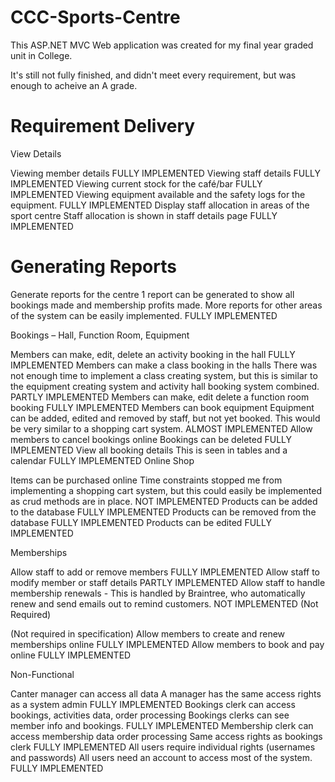 # CCC-Sports-Centre

This ASP.NET MVC Web application was created for my final year graded unit in College. 

It's still not fully finished, and didn't meet every requirement, but was enough to acheive an A grade.

# Requirement Delivery

View Details

Viewing member details		FULLY IMPLEMENTED
Viewing staff details		FULLY IMPLEMENTED
Viewing current stock for the café/bar		FULLY IMPLEMENTED
Viewing equipment available and the safety logs for the equipment.		FULLY IMPLEMENTED
Display staff allocation in areas of the sport centre	Staff allocation is shown in staff details page	FULLY IMPLEMENTED

# Generating Reports
Generate reports for the centre	1 report can be generated to show all bookings made and membership profits made. More reports for other areas of the system can be easily implemented.	FULLY IMPLEMENTED


Bookings – Hall, Function Room, Equipment

Members can make, edit, delete an activity booking in the hall		FULLY IMPLEMENTED
Members can make a class booking in the halls	There was not enough time to implement a class creating system, but this is similar to the equipment creating system and activity hall booking system combined.	PARTLY IMPLEMENTED
Members can make, edit delete a function room booking		FULLY IMPLEMENTED
Members can book equipment	Equipment can be added, edited and removed by staff, but not yet booked. This would be very similar to a shopping cart system.	ALMOST IMPLEMENTED
Allow members to cancel bookings online
	Bookings can be deleted	FULLY IMPLEMENTED
View all booking details	This is seen in tables and a calendar	FULLY IMPLEMENTED
Online Shop

Items can be purchased online
	Time constraints stopped me from implementing a shopping cart system, but this could easily be implemented as crud methods are in place.	NOT IMPLEMENTED
Products can be added to the database		FULLY IMPLEMENTED
Products can be removed from the database		FULLY IMPLEMENTED
Products can be edited		FULLY IMPLEMENTED


Memberships

Allow staff to add or remove members		FULLY IMPLEMENTED
Allow staff to modify member or staff details		PARTLY IMPLEMENTED
Allow staff to handle membership renewals - This is handled by Braintree, who automatically renew and send emails out to remind customers.	NOT IMPLEMENTED (Not Required)

(Not required in specification)
Allow members to create and renew memberships online		FULLY IMPLEMENTED
Allow members to book and pay online		FULLY IMPLEMENTED


Non-Functional

Canter manager can access all data	A manager has the same access rights as a system admin	FULLY IMPLEMENTED
Bookings clerk can access bookings, activities data, order processing	Bookings clerks can see member info and bookings.	FULLY IMPLEMENTED
Membership clerk can access membership data order processing	Same access rights as bookings clerk	FULLY IMPLEMENTED
All users require individual rights (usernames and passwords)	All users need an account to access most of the system.	FULLY IMPLEMENTED
